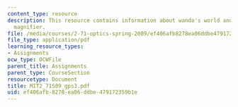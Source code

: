 ```yaml
---
content_type: resource
description: This resource contains information about wanda's world and ball lens
  magnifier.
file: /media/courses/2-71-optics-spring-2009/ef406afb8278ea06ddbe479172359b1e_MIT2_71S09_gps3.pdf
file_type: application/pdf
learning_resource_types:
- Assignments
ocw_type: OCWFile
parent_title: Assignments
parent_type: CourseSection
resourcetype: Document
title: MIT2_71S09_gps3.pdf
uid: ef406afb-8278-ea06-ddbe-479172359b1e
---
```


